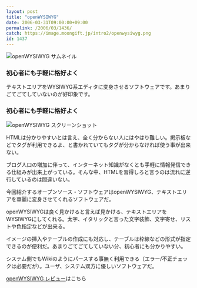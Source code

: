 ```yaml
---
layout: post
title: "openWYSIWYG"
date: 2006-03-31T09:00:00+09:00
permalink: /2006/03/1436/
catch: https://image.moongift.jp/intro2/openwysiwyg.png
id: 1437
---
```

 ![openWYSIWYG サムネイル](https://image.moongift.jp/intro2/openwysiwyg.t.png "openWYSIWYG サムネイル")
  

### 初心者にも手軽に格好よく
  
テキストエリアをWYSIWYG系エディタに変身させるソフトウェアです。あまりごてごてしていないのが好印象です。  
<!--more-->  

### 初心者にも手軽に格好よく
  

![openWYSIWYG スクリーンショット](https://image.moongift.jp/intro2/openwysiwyg.png "openWYSIWYG スクリーンショット")

  

HTMLは分かりやすいとは言え、全く分からない人にはやはり難しい。掲示板などでタグが利用できるよ、と書かれていてもタグが分からなければ使う事が出来ない。

  

ブログ人口の増加に伴って、インターネット知識がなくとも手軽に情報発信できる仕組みが出来上がっている。そんな中、HTMLを習得しろと言うのは流れに逆行しているのは間違いない。

  

今回紹介するオープンソース・ソフトウェアはopenWYSIWYG、テキストエリアを華麗に変身させてくれるソフトウェアだ。

  

openWYSIWYGは良く見かけると言えば見かける、テキストエリアをWYSIWYGにしてくれる。太字、イタリックと言った文字装飾、文字寄せ、リストや色指定などが出来る。

  

イメージの挿入やテーブルの作成にも対応し、テーブルは枠線などの形式が指定できるのが便利だ。あまりごてごてしていない分、初心者にも分かりやすい。

  

システム側でもWikiのようにパースする事無く利用できる（エラー/不正チェックは必要だが）。ユーザ、システム双方に優しいソフトウェアだ。

  

[openWYSIWYG レビュー](http://oss.moongift.jp/review/i-1440.html)はこちら


